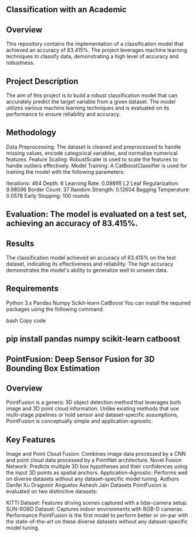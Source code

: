 ## Classification with an Academic
## Overview
This repository contains the implementation of a classification model that achieved an accuracy of 83.415%. The project leverages machine learning techniques to classify data, demonstrating a high level of accuracy and robustness.

## Project Description
The aim of this project is to build a robust classification model that can accurately predict the target variable from a given dataset. The model utilizes various machine learning techniques and is evaluated on its performance to ensure reliability and accuracy.

## Methodology
Data Preprocessing: The dataset is cleaned and preprocessed to handle missing values, encode categorical variables, and normalize numerical features.
Feature Scaling: RobustScaler is used to scale the features to handle outliers effectively.
Model Training: A CatBoostClassifier is used for training the model with the following parameters:

Iterations: 464
Depth: 6
Learning Rate: 0.09895
L2 Leaf Regularization: 9.98596
Border Count: 37
Random Strength: 0.12604
Bagging Temperature: 0.0578
Early Stopping: 100 rounds
## Evaluation: The model is evaluated on a test set, achieving an accuracy of 83.415%.

## Results
The classification model achieved an accuracy of 83.415% on the test dataset, indicating its effectiveness and reliability. The high accuracy demonstrates the model's ability to generalize well to unseen data.

## Requirements
Python 3.x
Pandas
Numpy
Scikit-learn
CatBoost
You can install the required packages using the following command:

bash
Copy code
## pip install pandas numpy scikit-learn catboost

## PointFusion: Deep Sensor Fusion for 3D Bounding Box Estimation

## Overview
PointFusion is a generic 3D object detection method that leverages both image and 3D point cloud information. Unlike existing methods that use multi-stage pipelines or hold sensor and dataset-specific assumptions, PointFusion is conceptually simple and application-agnostic.

## Key Features
Image and Point Cloud Fusion: Combines image data processed by a CNN and point cloud data processed by a PointNet architecture.
Novel Fusion Network: Predicts multiple 3D box hypotheses and their confidences using the input 3D points as spatial anchors.
Application-Agnostic: Performs well on diverse datasets without any dataset-specific model tuning.
Authors
Danfei Xu
Dragomir Anguelov
Ashesh Jain
Datasets
PointFusion is evaluated on two distinctive datasets:

KITTI Dataset: Features driving scenes captured with a lidar-camera setup.
SUN-RGBD Dataset: Captures indoor environments with RGB-D cameras.
Performance
PointFusion is the first model to perform better or on-par with the state-of-the-art on these diverse datasets without any dataset-specific model tuning.
